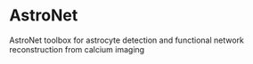 # AstroNet
AstroNet toolbox for astrocyte detection and functional network reconstruction from calcium imaging

